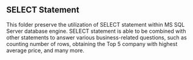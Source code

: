 ## SELECT Statement

This folder preserve the utilization of SELECT statement within MS SQL Server database engine. SELECT statement is able to be combined with other statements to answer various
business-related questions, such as counting number of rows, obtaining the Top 5 company with highest average price, and many more.
